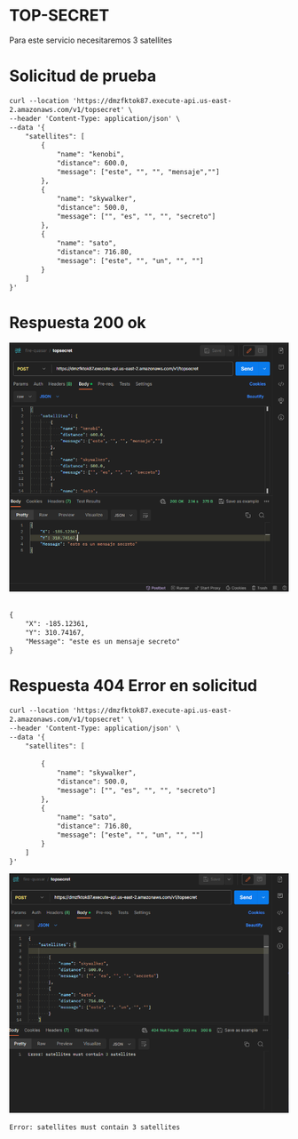 # TOP-SECRET

Para este servicio necesitaremos 3 satellites

# Solicitud de prueba

```
curl --location 'https://dmzfktok87.execute-api.us-east-2.amazonaws.com/v1/topsecret' \
--header 'Content-Type: application/json' \
--data '{
    "satellites": [
        {
            "name": "kenobi",
            "distance": 600.0,
            "message": ["este", "", "", "mensaje",""]
        },
        {
            "name": "skywalker",
            "distance": 500.0,
            "message": ["", "es", "", "", "secreto"]
        },
        {
            "name": "sato",
            "distance": 716.80,
            "message": ["este", "", "un", "", ""]
        }
    ]
}'

```

# Respuesta 200 ok

![Respuesta /topsecret](image.png)

```

{
    "X": -185.12361,
    "Y": 310.74167,
    "Message": "este es un mensaje secreto"
}

```

# Respuesta 404 Error en solicitud

```
curl --location 'https://dmzfktok87.execute-api.us-east-2.amazonaws.com/v1/topsecret' \
--header 'Content-Type: application/json' \
--data '{
    "satellites": [
       
        {
            "name": "skywalker",
            "distance": 500.0,
            "message": ["", "es", "", "", "secreto"]
        },
        {
            "name": "sato",
            "distance": 716.80,
            "message": ["este", "", "un", "", ""]
        }
    ]
}'
```

![Error 404](image-1.png)

```
Error: satellites must contain 3 satellites

```